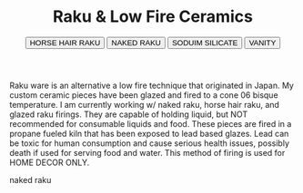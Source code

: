 <html>
<title>E.Y.E Ceramics</title>
<body>
	<header> 
	<h1>Raku & Low Fire Ceramics</h1>
	<button>HORSE HAIR RAKU</button>
	<button>NAKED RAKU</button>
	<button>SODUIM SILICATE</button>
	<button>VANITY</button>
</header>
<p>Raku ware is an alternative a low fire technique that originated in Japan. My custom ceramic pieces have been glazed and fired to a cone 06 bisque temperature. I am currently working w/ naked raku, horse hair raku, and glazed raku firings. They are capable of holding liquid, but NOT recommended for consumable liquids and food. These pieces are fired in a propane fueled kiln that has been exposed to lead based glazes. Lead can be toxic for human consumption and cause serious health issues, possibly death if used for serving food and water. This method of firing is used for HOME DECOR ONLY. </p>

<h>naked raku</h>
</body>
</html>		
